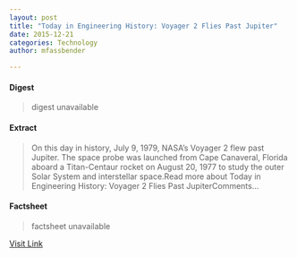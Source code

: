 ```yaml
---
layout: post
title: "Today in Engineering History: Voyager 2 Flies Past Jupiter"
date: 2015-12-21
categories: Technology
author: mfassbender

---
```



#### Digest
>digest unavailable

#### Extract
>On this day in history, July 9, 1979, NASA’s Voyager 2 flew past Jupiter. The space probe was launched from Cape Canaveral, Florida aboard a Titan-Centaur rocket on August 20, 1977 to study the outer Solar System and interstellar space.Read more about Today in Engineering History: Voyager 2 Flies Past JupiterComments...

#### Factsheet
>factsheet unavailable

[Visit Link](http://www.pddnet.com/blogs/2015/07/today-engineering-history-voyager-2-flies-past-jupiter)


